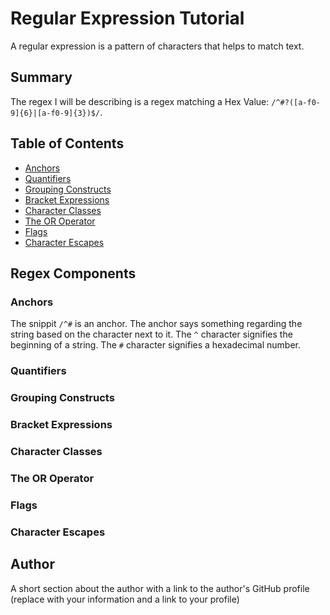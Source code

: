 # Regular Expression Tutorial

A regular expression is a pattern of characters that helps to match text.

## Summary

The regex I will be describing is a regex matching a Hex Value: `/^#?([a-f0-9]{6}|[a-f0-9]{3})$/`.

## Table of Contents

- [Anchors](#anchors)
- [Quantifiers](#quantifiers)
- [Grouping Constructs](#grouping-constructs)
- [Bracket Expressions](#bracket-expressions)
- [Character Classes](#character-classes)
- [The OR Operator](#the-or-operator)
- [Flags](#flags)
- [Character Escapes](#character-escapes)

## Regex Components

### Anchors
The snippit `/^#` is an anchor. The anchor says something regarding the string based on the character next to it. The `^` character signifies the beginning of a string. The `#` character signifies a hexadecimal number.
### Quantifiers

### Grouping Constructs

### Bracket Expressions

### Character Classes

### The OR Operator

### Flags

### Character Escapes

## Author

A short section about the author with a link to the author's GitHub profile (replace with your information and a link to your profile)
